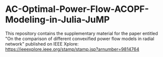# AC-Optimal-Power-Flow-ACOPF-Modeling-in-Julia-JuMP
This repository contains the supplementary material for the paper entitled "On the comparison of different convexified power flow models in radial network" published on IEEE Xplore: https://ieeexplore.ieee.org/stamp/stamp.jsp?arnumber=9814764
